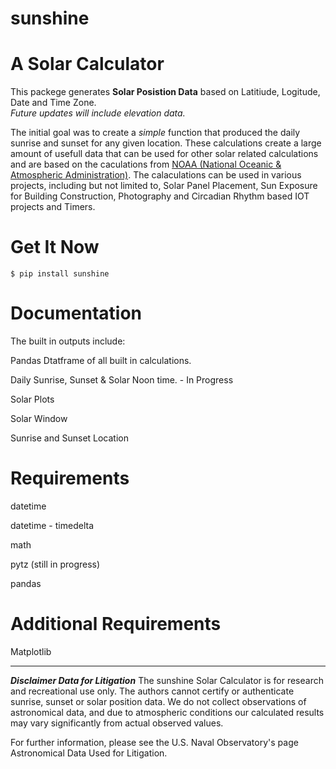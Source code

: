 # sunshine

A Solar Calculator
==========

This packege generates **Solar Posistion Data** based on Latitiude, Logitude, Date and Time Zone.  
*Future updates will include elevation data.* 

The initial goal was to create a *simple* function that produced the daily sunrise and sunset for any given location. These calculations create a large amount of usefull data that can be used for other solar related calculations and are based on the caculations from [NOAA (National Oceanic & Atmospheric Administration)](https://www.esrl.noaa.gov/gmd/grad/solcalc/).  The calaculations can be used in various projects, including but not limited to, Solar Panel Placement, Sun Exposure for Building Construction, Photography and Circadian Rhythm based IOT projects and Timers. 

Get It Now
==========

    $ pip install sunshine


Documentation
=============

The built in outputs include:

Pandas Dtatframe of all built in calculations. 

Daily Sunrise, Sunset & Solar Noon time. - In Progress

Solar Plots

Solar Window

Sunrise and Sunset Location


Requirements
============

datetime

datetime - timedelta

math

pytz (still in progress)

pandas

Additional Requirements
============ 
Matplotlib 

-----

***Disclaimer Data for Litigation***
The sunshine Solar Calculator is for research and recreational use only. The authors cannot certify or authenticate sunrise, sunset or solar position data. We do not collect observations of astronomical data, and due to atmospheric conditions our calculated results may vary significantly from actual observed values.

For further information, please see the U.S. Naval Observatory's page Astronomical Data Used for Litigation.
